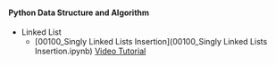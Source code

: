 #### Python Data Structure and Algorithm

 - Linked List
   - [00100_Singly Linked Lists Insertion](00100_Singly Linked Lists Insertion.ipynb) [Video Tutorial](https://www.youtube.com/watch?v=FSsriWQ0qYE&list=PL5tcWHG-UPH112e7AN7C-fwDVPVrt0wpV&index=5)